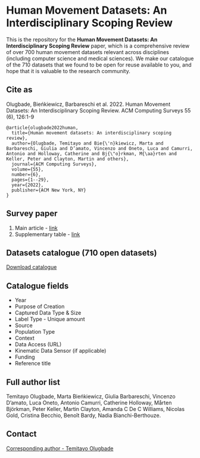 # Human Movement Datasets: An Interdisciplinary Scoping Review
This is the repository for the **Human Movement Datasets: An Interdisciplinary Scoping Review** paper, which is a comprehensive review of over 700 human movement datasets relevant across disciplines (including computer science and medical sciences). We make our catalogue of the 710 datasets that we found to be open for reuse available to you, and hope that it is valuable to the research community.

## Cite as
Olugbade, Bieńkiewicz, Barbareschi et al. 2022. Human Movement Datasets: An Interdisciplinary Scoping Review. ACM Computing Surveys 55 (6), 126:1-9
```
@article{olugbade2022human,
  title={Human movement datasets: An interdisciplinary scoping review},
  author={Olugbade, Temitayo and Bie{\'n}kiewicz, Marta and Barbareschi, Giulia and D’amato, Vincenzo and Oneto, Luca and Camurri, Antonio and Holloway, Catherine and Bj{\"o}rkman, M{\aa}rten and Keller, Peter and Clayton, Martin and others},
  journal={ACM Computing Surveys},
  volume={55},
  number={6},
  pages={1--29},
  year={2022},
  publisher={ACM New York, NY}
}
```

## Survey paper
1. Main article - [link](https://discovery.ucl.ac.uk/id/eprint/10147799/1/Human_Movement_Datasets__An_Interdisciplinary_Scoping_Review%20-%20authorversion.pdf)
2. Supplementary table - [link](https://discovery.ucl.ac.uk/id/eprint/10147799/5/Human_Movement_Datasets__An_Interdisciplinary_Scoping_Review%20-%20Supplementary%202.pdf)

## Datasets catalogue (710 open datasets) 
[Download catalogue](https://discovery.ucl.ac.uk/id/eprint/10147799/4/Human_Movement_Datasets__An_Interdisciplinary_Scoping_Review%20-%20Supplementary%201.xlsx)

## Catalogue fields
* Year	
* Purpose of Creation
* Captured Data Type & Size
* Label Type - Unique amount
* Source
* Population Type
* Context
* Data Access	(URL)
* Kinematic Data Sensor	(if applicable)
* Funding
* Reference title	


## Full author list
Temitayo Olugbade, Marta Bieńkiewicz, Giulia Barbareschi, Vincenzo D’amato, Luca Oneto, Antonio Camurri, Catherine Holloway, Mårten Björkman, Peter Keller, Martin Clayton, 
Amanda C De C Williams, Nicolas Gold, Cristina Becchio, Benoît Bardy, Nadia Bianchi-Berthouze.

## Contact
[Corresponding author - Temitayo Olugbade](t.olugbade@sussex.ac.uk)
